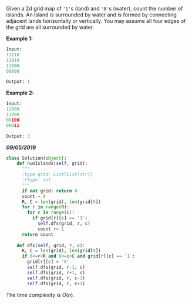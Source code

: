 Given a 2d grid map of `'1'`s (land) and `'0'`s (water), count the number of islands. An island is surrounded by water and is formed by connecting adjacent lands horizontally or vertically. You may assume all four edges of the grid are all surrounded by water.

**Example 1:**

```python
Input:
11110
11010
11000
00000

Output: 1
```

**Example 2:**

```python
Input:
11000
11000
00100
00011

Output: 3
```

***09/05/2019***

```python
class Solution(object):
    def numIslands(self, grid):
      """
      :type grid: List[List[str]]
      :rtype: int
      """
      if not grid: return 0
      count = 0
      R, C = len(grid), len(grid[0])
      for r in range(R):
        for c in range(C):
          if grid[r][c] == '1':
            self.dfs(grid, r, c)
            count += 1
      return count
    
    def dfs(self, grid, r, c):
      R, C = len(grid), len(grid[0])
      if 0<=r<R and 0<=c<C and grid[r][c] == '1':
        grid[r][c] = 'X'
        self.dfs(grid, r-1, c)
        self.dfs(grid, r+1, c)
        self.dfs(grid, r, c-1)
        self.dfs(grid, r, c+1)
```

The time complexity is $O(n)$.
